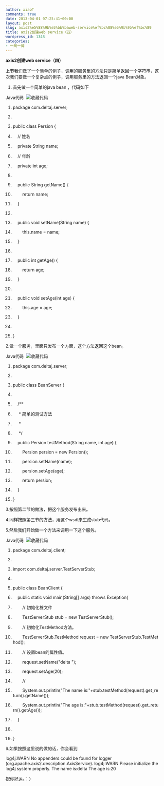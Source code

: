 ```yaml
---
author: xiaoT
comments: true
date: 2013-04-01 07:25:41+00:00
layout: post
slug: axis2%e5%88%9b%e5%bb%baweb-service%ef%bc%88%e5%9b%9b%ef%bc%89
title: axis2创建web service（四）
wordpress_id: 1348
categories:
- 一周一博
---
```


**axis2创建web service（四）**

上节我们做了一个简单的例子，调用的服务里的方法只是简单返回一个字符串，这次我们要做一个复杂点的例子，调用服务里的方法返回一个java Bean对象。

1. 首先做一个简单的java bean ，代码如下








Java代码  ![收藏代码](http://deltaj.iteye.com/images/icon_star.png)








	
  1. package com.deltaj.server;

	
  2. 
	
  3. public class Persion {

	
  4.     // 姓名

	
  5.     private String name;

	
  6.     // 年龄

	
  7.     private int age;

	
  8. 
	
  9.     public String getName() {

	
  10.         return name;

	
  11.     }

	
  12. 
	
  13.     public void setName(String name) {

	
  14.         this.name = name;

	
  15.     }

	
  16. 
	
  17.     public int getAge() {

	
  18.         return age;

	
  19.     }

	
  20. 
	
  21.     public void setAge(int age) {

	
  22.         this.age = age;

	
  23.     }

	
  24. 
	
  25. }





2.做一个服务，里面只发布一个方面，这个方法返回这个bean。








Java代码  ![收藏代码](http://deltaj.iteye.com/images/icon_star.png)








	
  1. package com.deltaj.server;

	
  2. 
	
  3. public class BeanServer {

	
  4. 
	
  5.     /**

	
  6.      * 简单的测试方法

	
  7.      *

	
  8.      */

	
  9.     public Persion testMethod(String name, int age) {

	
  10.         Persion persion = new Persion();

	
  11.         persion.setName(name);

	
  12.         persion.setAge(age);

	
  13.         return persion;

	
  14.     }

	
  15. }





3.按照第二节的做法，把这个服务发布出来。

4.同样按照第三节的方法，用这个wsdl来生成stub代码。

5.然后我们开始做一个方法来调用一下这个服务。








Java代码  ![收藏代码](http://deltaj.iteye.com/images/icon_star.png)








	
  1. package com.deltaj.client;

	
  2. 
	
  3. import com.deltaj.server.TestServerStub;

	
  4. 
	
  5. public class BeanClient {

	
  6.     public static void main(String[] args) throws Exception{

	
  7.         // 初始化桩文件

	
  8.         TestServerStub stub = new TestServerStub();

	
  9.         // 初始化TestMethod方法。

	
  10.         TestServerStub.TestMethod request = new TestServerStub.TestMethod();

	
  11.         // 设置bean的属性值。

	
  12.         request.setName("delta ");

	
  13.         request.setAge(20);

	
  14.         //

	
  15.         System.out.println("The name is:"+stub.testMethod(request).get_return().getName());

	
  16.         System.out.println("The age is:"+stub.testMethod(request).get_return().getAge());

	
  17.     }

	
  18. 
	
  19. }





6.如果按照这里说的做的话，你会看到

log4j:WARN No appenders could be found for logger (org.apache.axis2.description.AxisService).
log4j:WARN Please initialize the log4j system properly.
The name is:delta
The age is:20

祝你好运。：）
